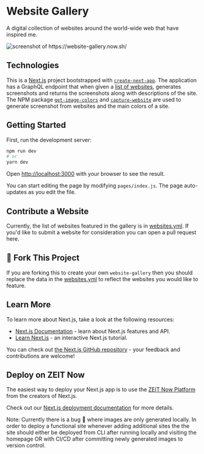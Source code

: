 # Website Gallery

A digital collection of websites around the world-wide web that have inspired me. 

<img src="https://github.com/M0nica/website-gallery/blob/master/public/Screen%20Shot%202020-04-02%20at%209.44.42%20AM.png?raw=true" alt="screenshot of https://website-gallery.now.sh/">

## Technologies
This is a [Next.js](https://nextjs.org/) project bootstrapped with [`create-next-app`](https://github.com/zeit/next.js/tree/canary/packages/create-next-app). The application has a GraphQL endpoint that when given a [list of websites](https://github.com/M0nica/website-gallery/blob/master/pages/api/data/websites.yml), generates screenshots and returns the screenshots along with descriptions of the site. The NPM package [`get-image-colors`](https://www.npmjs.com/package/get-image-colors) and [`capture-website`](https://www.npmjs.com/package/capture-website) are used to generate screenshot from websites and the main colors of a site. 

## Getting Started

First, run the development server:

```bash
npm run dev
# or
yarn dev
```

Open [http://localhost:3000](http://localhost:3000) with your browser to see the result.

You can start editing the page by modifying `pages/index.js`. The page auto-updates as you edit the file.

## Contribute a Website
Currently, the list of websites featured in the gallery is in [websites.yml](https://github.com/M0nica/website-gallery/blob/master/pages/api/data/websites.yml). If you'd like to submit a website for consideration you can open a pull request here. 

## 🍴 Fork This Project
If you are forking this to create your own `website-gallery` then you should replace the data in the [websites.yml](https://github.com/M0nica/website-gallery/blob/master/pages/api/data/websites.yml) to reflect the websites you would like to feature.

## Learn More

To learn more about Next.js, take a look at the following resources:

- [Next.js Documentation](https://nextjs.org/docs) - learn about Next.js features and API.
- [Learn Next.js](https://nextjs.org/learn) - an interactive Next.js tutorial.

You can check out [the Next.js GitHub repository](https://github.com/zeit/next.js/) - your feedback and contributions are welcome!

## Deploy on ZEIT Now

The easiest way to deploy your Next.js app is to use the [ZEIT Now Platform](https://zeit.co/import?utm_medium=default-template&filter=next.js&utm_source=create-next-app&utm_campaign=create-next-app-readme) from the creators of Next.js.

Check out our [Next.js deployment documentation](https://nextjs.org/docs/deployment) for more details.

Note: Currently there is a bug 🐛 where images are only generated locally. In order to deploy a functional site whenever adding additional sites the the site should either be deployed from CLI after running locally and visiting the homepage OR with CI/CD after committing newly generated images to version control. 
